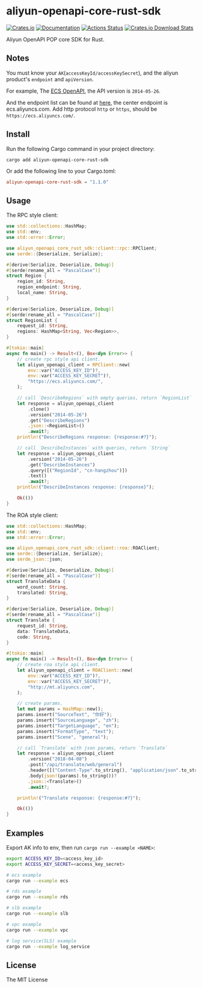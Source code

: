 # aliyun-openapi-core-rust-sdk

[![Crates.io](https://img.shields.io/crates/v/aliyun-openapi-core-rust-sdk)](https://crates.io/crates/aliyun-openapi-core-rust-sdk)
[![Documentation](https://docs.rs/aliyun-openapi-core-rust-sdk/badge.svg)](https://docs.rs/aliyun-openapi-core-rust-sdk)
[![Actions Status](https://github.com/r4ntix/aliyun-openapi-core-rust-sdk/workflows/Continuous%20integration/badge.svg)](https://github.com/r4ntix/aliyun-openapi-core-rust-sdk/actions)
[![Crates.io Download Stats](https://img.shields.io/crates/d/aliyun-openapi-core-rust-sdk)](https://crates.io/crates/aliyun-openapi-core-rust-sdk)

Aliyun OpenAPI POP core SDK for Rust.

## Notes

You must know your `AK`(`accessKeyId/accessKeySecret`), and the aliyun product's `endpoint` and `apiVersion`.

For example, The [ECS OpenAPI](https://help.aliyun.com/document_detail/25490.html), the API version is `2014-05-26`.

And the endpoint list can be found at [here](https://help.aliyun.com/document_detail/25489.html), the center endpoint is ecs.aliyuncs.com. Add http protocol `http` or `https`, should be `https://ecs.aliyuncs.com/`.

## Install

Run the following Cargo command in your project directory:

```shell
cargo add aliyun-openapi-core-rust-sdk
```

Or add the following line to your Cargo.toml:

```toml
aliyun-openapi-core-rust-sdk = "1.1.0"
```

## Usage

The RPC style client:

```rust
use std::collections::HashMap;
use std::env;
use std::error::Error;

use aliyun_openapi_core_rust_sdk::client::rpc::RPClient;
use serde::{Deserialize, Serialize};

#[derive(Serialize, Deserialize, Debug)]
#[serde(rename_all = "PascalCase")]
struct Region {
    region_id: String,
    region_endpoint: String,
    local_name: String,
}

#[derive(Serialize, Deserialize, Debug)]
#[serde(rename_all = "PascalCase")]
struct RegionList {
    request_id: String,
    regions: HashMap<String, Vec<Region>>,
}

#[tokio::main]
async fn main() -> Result<(), Box<dyn Error>> {
    // create rpc style api client.
    let aliyun_openapi_client = RPClient::new(
        env::var("ACCESS_KEY_ID")?,
        env::var("ACCESS_KEY_SECRET")?,
        "https://ecs.aliyuncs.com/",
    );

    // call `DescribeRegions` with empty queries, return `RegionList`
    let response = aliyun_openapi_client
        .clone()
        .version("2014-05-26")
        .get("DescribeRegions")
        .json::<RegionList>()
        .await?;
    println!("DescribeRegions response: {response:#?}");

    // call `DescribeInstances` with queries, return `String`
    let response = aliyun_openapi_client
        .version("2014-05-26")
        .get("DescribeInstances")
        .query([("RegionId", "cn-hangzhou")])
        .text()
        .await?;
    println!("DescribeInstances response: {response}");

    Ok(())
}
```

The ROA style client:

```rust
use std::collections::HashMap;
use std::env;
use std::error::Error;

use aliyun_openapi_core_rust_sdk::client::roa::ROAClient;
use serde::{Deserialize, Serialize};
use serde_json::json;

#[derive(Serialize, Deserialize, Debug)]
#[serde(rename_all = "PascalCase")]
struct TranslateData {
    word_count: String,
    translated: String,
}

#[derive(Serialize, Deserialize, Debug)]
#[serde(rename_all = "PascalCase")]
struct Translate {
    request_id: String,
    data: TranslateData,
    code: String,
}

#[tokio::main]
async fn main() -> Result<(), Box<dyn Error>> {
    // create roa style api client.
    let aliyun_openapi_client = ROAClient::new(
        env::var("ACCESS_KEY_ID")?,
        env::var("ACCESS_KEY_SECRET")?,
        "http://mt.aliyuncs.com",
    );

    // create params.
    let mut params = HashMap::new();
    params.insert("SourceText", "你好");
    params.insert("SourceLanguage", "zh");
    params.insert("TargetLanguage", "en");
    params.insert("FormatType", "text");
    params.insert("Scene", "general");

    // call `Translate` with json params, return `Translate`
    let response = aliyun_openapi_client
        .version("2018-04-08")
        .post("/api/translate/web/general")
        .header([("Content-Type".to_string(), "application/json".to_string())])?
        .body(json!(params).to_string())?
        .json::<Translate>()
        .await?;

    println!("Translate response: {response:#?}");

    Ok(())
}
```

## Examples

Export AK info to env, then run `cargo run --example <NAME>`:

```sh
export ACCESS_KEY_ID=<access_key_id>
export ACCESS_KEY_SECRET=<access_key_secret>

# ecs example
cargo run --example ecs

# rds example
cargo run --example rds

# slb example
cargo run --example slb

# vpc example
cargo run --example vpc

# log service(SLS) example
cargo run --example log_service
```

## License
The MIT License
